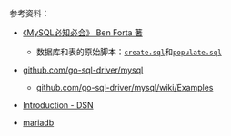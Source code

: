 

参考资料：

- [《MySQL必知必会》 Ben Forta 著](https://forta.com/books/0672327120/)
  - 数据库和表的原始脚本：[`create.sql`](scripts/origin/create.sql)和[`populate.sql`](scripts/origin/populate.sql)

- [github.com/go-sql-driver/mysql](https://github.com/go-sql-driver/mysql)
  - [github.com/go-sql-driver/mysql/wiki/Examples](https://github.com/go-sql-driver/mysql/wiki/Examples)

- [Introduction - DSN](https://pear.php.net/manual/en/package.database.db.intro-dsn.php)

- [mariadb](https://mariadb.com/)
